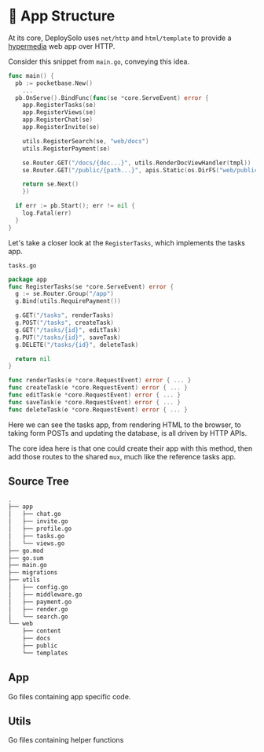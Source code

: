 # 🧱 App Structure
At its core, DeploySolo uses `net/http` and `html/template` to provide a [hypermedia](https://hypermedia.systems/) web app over HTTP.

Consider this snippet from `main.go`, conveying this idea.

```go
func main() {
  pb := pocketbase.New()
    ...
  pb.OnServe().BindFunc(func(se *core.ServeEvent) error {
  	app.RegisterTasks(se)
  	app.RegisterViews(se)
  	app.RegisterChat(se)
  	app.RegisterInvite(se)

  	utils.RegisterSearch(se, "web/docs")
  	utils.RegisterPayment(se)

  	se.Router.GET("/docs/{doc...}", utils.RenderDocViewHandler(tmpl))
  	se.Router.GET("/public/{path...}", apis.Static(os.DirFS("web/public"), false))

  	return se.Next()
    })

  if err := pb.Start(); err != nil {
  	log.Fatal(err)
  }
}
```

Let's take a closer look at the `RegisterTasks`, which implements the tasks app.

`tasks.go`
```go
package app
func RegisterTasks(se *core.ServeEvent) error {
  g := se.Router.Group("/app")
  g.Bind(utils.RequirePayment())

  g.GET("/tasks", renderTasks)
  g.POST("/tasks", createTask)
  g.GET("/tasks/{id}", editTask)
  g.PUT("/tasks/{id}", saveTask)
  g.DELETE("/tasks/{id}", deleteTask)

  return nil
}

func renderTasks(e *core.RequestEvent) error { ... }
func createTask(e *core.RequestEvent) error { ... }
func editTask(e *core.RequestEvent) error { ... }
func saveTask(e *core.RequestEvent) error { ... }
func deleteTask(e *core.RequestEvent) error { ... }
```

Here we can see the tasks app, from rendering HTML to the browser, to taking form POSTs and updating the database, is all driven by HTTP APIs.

The core idea here is that one could create their app with this method, then add those routes to the shared `mux`, much like the reference tasks app.

## Source Tree
```sh
.
├── app
│   ├── chat.go
│   ├── invite.go
│   ├── profile.go
│   ├── tasks.go
│   └── views.go
├── go.mod
├── go.sum
├── main.go
├── migrations
├── utils
│   ├── config.go
│   ├── middleware.go
│   ├── payment.go
│   ├── render.go
│   └── search.go
└── web
    ├── content
    ├── docs
    ├── public
    └── templates
```

## App
Go files containing app specific code.

## Utils
Go files containing helper functions
